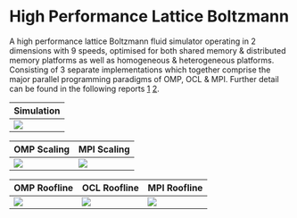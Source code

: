 # High Performance Lattice Boltzmann
A high performance lattice Boltzmann fluid simulator operating in 2 dimensions with 9 speeds, optimised for both shared memory & distributed memory platforms as well as homogeneous & heterogeneous platforms. Consisting of 3 separate implementations which together comprise the major parallel programming paradigms of OMP, OCL & MPI. Further detail can be found in the following reports [1](report_1.pdf) [2](report_2.pdf).

|Simulation|
|----------|
|![](outputs/simulation.gif)|

|OMP Scaling|MPI Scaling|
|-----------|-----------|
|![](outputs/omp_scaling.gif)|![](outputs/mpi_scaling.gif)|

|OMP Roofline|OCL Roofline|MPI Roofline|
|------------|------------|------------|
|![](outputs/omp_roofline.gif)|![](outputs/ocl_roofline.gif)|![](outputs/ocl_roofline.gif)|